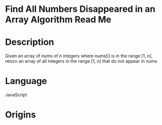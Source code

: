 # Find All Numbers Disappeared in an Array Algorithm Read Me

# Description

Given an array of nums of n integers where nums[i] is in the range [1, n], return an array of all integers in the range [1, n] that do not appear in nums

# Language

JavaScript

# Origins